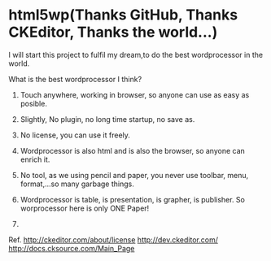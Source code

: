 html5wp(Thanks GitHub, Thanks CKEditor, Thanks the world...)
=======
I will start this project to fulfil my dream,to do the best wordprocessor in the world.<p>
What is the best wordprocessor I think?<p>
1.  Touch anywhere, working in browser, so anyone can use as easy as posible.<p>
2. Slightly, No plugin, no long time startup, no save as.<p>
3.  No license, you can use it freely.<p>
4. Wordprocessor is also html and is also the browser, so anyone can enrich it.<p>
5. No tool, as we using pencil and paper, you never use toolbar, menu, format,...so many garbage things.<p>
6. Wordprocessor is table, is presentation, is grapher, is publisher. So worprocessor here is only ONE Paper!<p>
7. 
Ref.
http://ckeditor.com/about/license
http://dev.ckeditor.com/
http://docs.cksource.com/Main_Page
